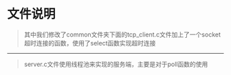 # 文件说明
> 其中我们修改了common文件夹下面的tcp_client.c文件加上了一个socket超时连接的函数，使用了select函数实现超时连接
------
> server.c文件使用线程池来实现的服务端，主要是对于poll函数的使用
